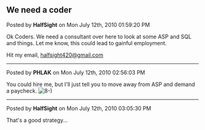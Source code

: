 ## We need a coder
Posted by **HalfSight** on Mon July 12th, 2010 01:59:20 PM

Ok Coders. We need a consultant over here to look at some ASP and SQL and things. Let me know, this could lead to gainful employment.

Hit my email, <!-- e --><a href="mailto:halfsight420@gmail.com">halfsight420@gmail.com</a><!-- e -->

--------------------------------------------------------------------------------

Posted by **PHLAK** on Mon July 12th, 2010 02:56:03 PM

You could hire me, but I'll just tell you to move away from ASP and demand a paycheck.  <!-- s8-) --><img src="{SMILIES_PATH}/icon_cool.gif" alt="8-)" title="Cool" /><!-- s8-) -->

--------------------------------------------------------------------------------

Posted by **HalfSight** on Mon July 12th, 2010 03:05:30 PM

That's a good strategy...
